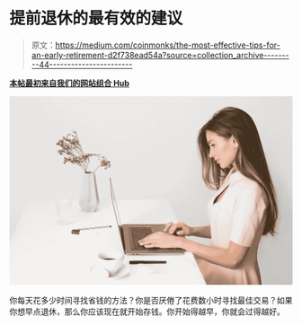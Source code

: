 # 提前退休的最有效的建议

> 原文：<https://medium.com/coinmonks/the-most-effective-tips-for-an-early-retirement-d2f738ead54a?source=collection_archive---------44----------------------->

[**本帖最初来自我们的网站组合 Hub**](http://www.portoflio-hub.co.uk/)

![](img/3fd75b45ddda41c75e5129a92c9f8a3e.png)

你每天花多少时间寻找省钱的方法？你是否厌倦了花费数小时寻找最佳交易？如果你想早点退休，那么你应该现在就开始存钱。你开始得越早，你就会过得越好。